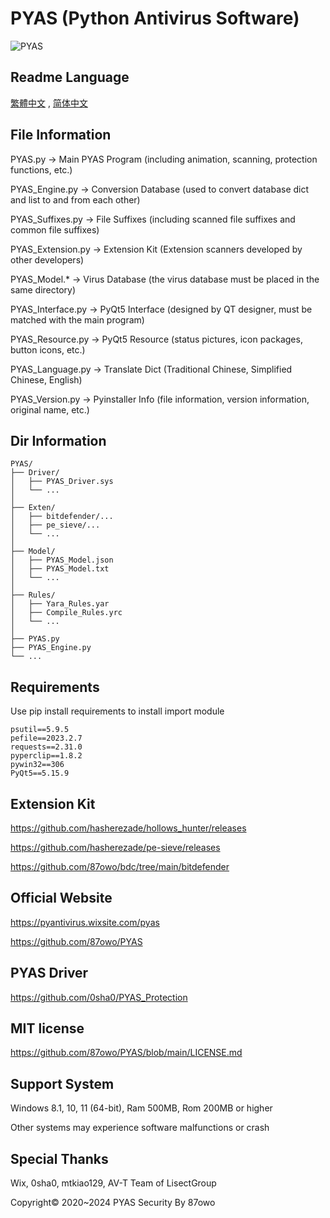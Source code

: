 # PYAS (Python Antivirus Software)

![PYAS](https://github.com/87owo/PYAS/assets/85057800/8136aaca-d388-4321-bedb-abc4fcecfa8b)

## Readme Language

[繁體中文](https://github.com/87owo/PYAS/blob/main/README_zh_TW.md) , 
[简体中文](https://github.com/87owo/PYAS/blob/main/README_zh_CN.md)

## File Information

PYAS.py -> Main PYAS Program (including animation, scanning, protection functions, etc.)

PYAS_Engine.py -> Conversion Database (used to convert database dict and list to and from each other)

PYAS_Suffixes.py -> File Suffixes (including scanned file suffixes and common file suffixes)

PYAS_Extension.py -> Extension Kit (Extension scanners developed by other developers)

PYAS_Model.* -> Virus Database (the virus database must be placed in the same directory)

PYAS_Interface.py -> PyQt5 Interface (designed by QT designer, must be matched with the main program)

PYAS_Resource.py -> PyQt5 Resource (status pictures, icon packages, button icons, etc.)

PYAS_Language.py -> Translate Dict (Traditional Chinese, Simplified Chinese, English)

PYAS_Version.py -> Pyinstaller Info (file information, version information, original name, etc.)

## Dir Information

```
PYAS/
├── Driver/
│   ├── PYAS_Driver.sys
│   └── ...
│
├── Exten/
│   ├── bitdefender/...
│   ├── pe_sieve/...
│   └── ...
│
├── Model/
│   ├── PYAS_Model.json
│   ├── PYAS_Model.txt
│   └── ...
│
├── Rules/
│   ├── Yara_Rules.yar
│   ├── Compile_Rules.yrc
│   └── ...
│
├── PYAS.py
├── PYAS_Engine.py
└── ...
```

## Requirements

Use pip install requirements to install import module

```
psutil==5.9.5
pefile==2023.2.7
requests==2.31.0
pyperclip==1.8.2
pywin32==306
PyQt5==5.15.9
```

## Extension Kit

https://github.com/hasherezade/hollows_hunter/releases

https://github.com/hasherezade/pe-sieve/releases

https://github.com/87owo/bdc/tree/main/bitdefender

## Official Website

https://pyantivirus.wixsite.com/pyas

https://github.com/87owo/PYAS

## PYAS Driver

https://github.com/0sha0/PYAS_Protection

## MIT license

https://github.com/87owo/PYAS/blob/main/LICENSE.md

## Support System

Windows 8.1, 10, 11 (64-bit), Ram 500MB, Rom 200MB or higher

Other systems may experience software malfunctions or crash

## Special Thanks

Wix, 0sha0, mtkiao129, AV-T Team of LisectGroup

Copyright© 2020~2024 PYAS Security By 87owo
